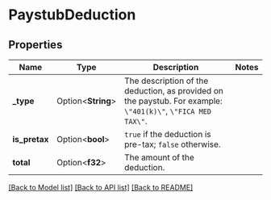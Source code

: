 # PaystubDeduction

## Properties

Name | Type | Description | Notes
------------ | ------------- | ------------- | -------------
**_type** | Option<**String**> | The description of the deduction, as provided on the paystub. For example: `\"401(k)\"`, `\"FICA MED TAX\"`. | 
**is_pretax** | Option<**bool**> | `true` if the deduction is pre-tax; `false` otherwise. | 
**total** | Option<**f32**> | The amount of the deduction. | 

[[Back to Model list]](../README.md#documentation-for-models) [[Back to API list]](../README.md#documentation-for-api-endpoints) [[Back to README]](../README.md)


